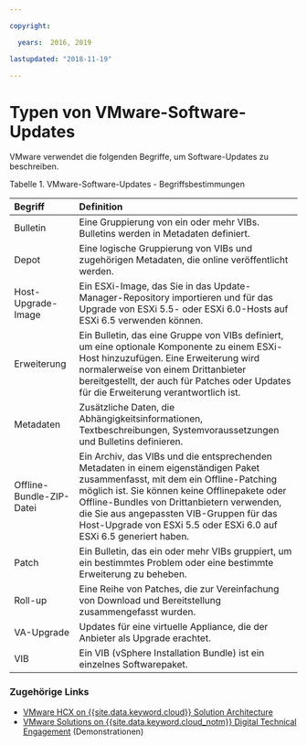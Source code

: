 ```yaml
---

copyright:

  years:  2016, 2019

lastupdated: "2018-11-19"

---
```


# Typen von VMware-Software-Updates

VMware verwendet die folgenden Begriffe, um Software-Updates zu beschreiben.

Tabelle 1. VMware-Software-Updates - Begriffsbestimmungen

| Begriff | Definition |
|:------- |:----------- |
| Bulletin |	Eine Gruppierung von ein oder mehr VIBs. Bulletins werden in Metadaten definiert. |
| Depot |	Eine logische Gruppierung von VIBs und zugehörigen Metadaten, die online veröffentlicht werden. |
| Host-Upgrade-Image |	Ein ESXi-Image, das Sie in das Update-Manager-Repository importieren und für das Upgrade von ESXi 5.5- oder ESXi 6.0-Hosts auf ESXi 6.5 verwenden können. |
| Erweiterung | 	Ein Bulletin, das eine Gruppe von VIBs definiert, um eine optionale Komponente zu einem ESXi-Host hinzuzufügen. Eine Erweiterung wird normalerweise von einem Drittanbieter bereitgestellt, der auch für Patches oder Updates für die Erweiterung verantwortlich ist. |
| Metadaten |	Zusätzliche Daten, die Abhängigkeitsinformationen, Textbeschreibungen, Systemvoraussetzungen und Bulletins definieren. |
| Offline-Bundle-ZIP-Datei |	Ein Archiv, das VIBs und die entsprechenden Metadaten in einem eigenständigen Paket zusammenfasst, mit dem ein Offline-Patching möglich ist. Sie können keine Offlinepakete oder Offline-Bundles von Drittanbietern verwenden, die Sie aus angepassten VIB-Gruppen für das Host-Upgrade von ESXi 5.5 oder ESXi 6.0 auf ESXi 6.5 generiert haben. |
| Patch |	Ein Bulletin, das ein oder mehr VIBs gruppiert, um ein bestimmtes Problem oder eine bestimmte Erweiterung zu beheben. |
| Roll-up |	Eine Reihe von Patches, die zur Vereinfachung von Download und Bereitstellung zusammengefasst wurden. |
| VA-Upgrade |	Updates für eine virtuelle Appliance, die der Anbieter als Upgrade erachtet. |
| VIB |	Ein VIB (vSphere Installation Bundle) ist ein einzelnes Softwarepaket. |

### Zugehörige Links

* [VMware HCX on {{site.data.keyword.cloud}} Solution Architecture](https://www.ibm.com/cloud/garage/files/HCX_Architecture_Design.pdf)
* [VMware Solutions on	{{site.data.keyword.cloud_notm}} Digital Technical Engagement](https://ibm-dte.mybluemix.net/ibm-vmware) (Demonstrationen)
